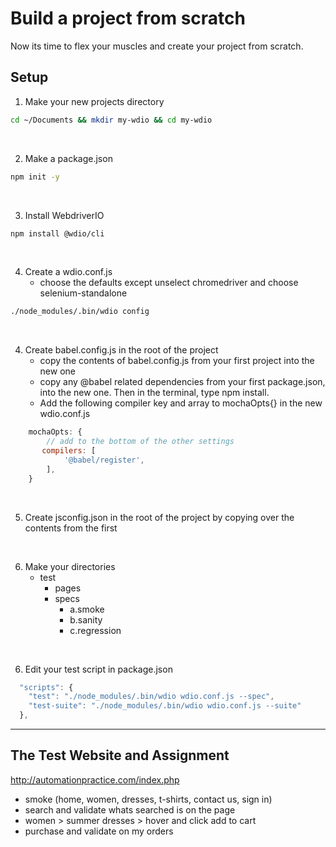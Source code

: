 # Build a project from scratch

Now its time to flex your muscles and create your project from scratch.

## Setup

1. Make your new projects directory
``` bash
cd ~/Documents && mkdir my-wdio && cd my-wdio
```
<br>

2. Make a package.json
``` bash
npm init -y
```
<br>

3. Install WebdriverIO
``` bash
npm install @wdio/cli
```
<br>

4. Create a wdio.conf.js
    - choose the defaults except unselect chromedriver and choose selenium-standalone
``` bash
./node_modules/.bin/wdio config
``` 

<br>

4. Create babel.config.js in the root of the project
    - copy the contents of babel.config.js from your first project into the new one
    - copy any @babel related dependencies from your first package.json, into the new one. Then in the terminal, type npm install.
    - Add the following compiler key and array to mochaOpts{} in the new wdio.conf.js

``` javascript
    mochaOpts: {
        // add to the bottom of the other settings
       compilers: [
            '@babel/register',
        ],
    }
```

<br>

5. Create jsconfig.json in the root of the project by copying over the contents from the first

<br>

6. Make your directories
    - test
        - pages
        - specs
            - a.smoke
            - b.sanity
            - c.regression

<br>

6. Edit your test script in package.json 

``` javascript
  "scripts": {
    "test": "./node_modules/.bin/wdio wdio.conf.js --spec",
    "test-suite": "./node_modules/.bin/wdio wdio.conf.js --suite"
  },
```

---


## The Test Website and Assignment

http://automationpractice.com/index.php
- smoke (home, women, dresses, t-shirts, contact us, sign in)
- search and validate whats searched is on the page
- women > summer dresses > hover and click add to cart
- purchase and validate on my orders

